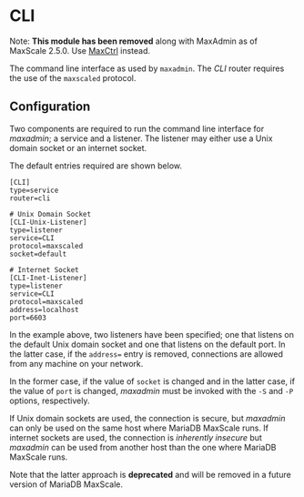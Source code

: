 # CLI

Note: **This module has been removed** along with MaxAdmin as of MaxScale
2.5.0. Use [MaxCtrl](../Reference/MaxCtrl.md) instead.

The command line interface as used by `maxadmin`. The _CLI_ router requires the
use of the `maxscaled` protocol.

## Configuration

Two components are required to run the command line interface for _maxadmin_; a
service and a listener. The listener may either use a Unix domain socket or an
internet socket.

The default entries required are shown below.

```
[CLI]
type=service
router=cli

# Unix Domain Socket
[CLI-Unix-Listener]
type=listener
service=CLI
protocol=maxscaled
socket=default

# Internet Socket
[CLI-Inet-Listener]
type=listener
service=CLI
protocol=maxscaled
address=localhost
port=6603
```

In the example above, two listeners have been specified; one that listens on the
default Unix domain socket and one that listens on the default port. In the
latter case, if the `address=` entry is removed, connections are allowed from
any machine on your network.

In the former case, if the value of `socket` is changed and in the latter case,
if the value of `port` is changed, _maxadmin_ must be invoked with the `-S` and
`-P` options, respectively.

If Unix domain sockets are used, the connection is secure, but _maxadmin_ can
only be used on the same host where MariaDB MaxScale runs. If internet sockets
are used, the connection is _inherently insecure_ but _maxadmin_ can be used
from another host than the one where MariaDB MaxScale runs.

Note that the latter approach is **deprecated** and will be removed in a future
version of MariaDB MaxScale.
